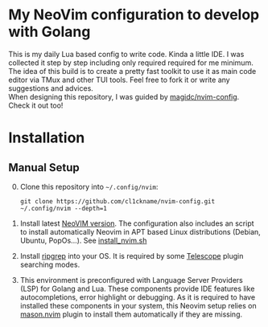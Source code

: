 # My NeoVim configuration to develop with Golang
This is my daily Lua based config to write code. Kinda a little IDE. I was collected it step by step including only required required for me minimum. The idea of this build is to create a pretty fast toolkit to use it as main code editor via TMux and other TUI tools. Feel free to fork it or write any suggestions and advices.
<br>
When designing this repository, I was guided by [magidc/nvim-config](https://github.com/magidc/nvim-config). Check it out too!


# Installation
## Manual Setup
0. Clone this repository into `~/.config/nvim`:
    ```
    git clone https://github.com/cl1ckname/nvim-config.git ~/.config/nvim --depth=1
    ```
1. Install latest [NeoVIM version](https://github.com/neovim/neovim/wiki/Installing-Neovim). The configuration also includes an script to install automatically Neovim in APT based Linux distributions (Debian, Ubuntu, PopOs...). See [install_nvim.sh](https://github.com/cl1ckname/nvim-config/blob/master/install_nvim.sh)
2. Install [ripgrep](https://github.com/BurntSushi/ripgrep) into your OS. It is required by some [Telescope](https://github.com/nvim-telescope/telescope.nvim) plugin searching modes.

3. This environment is preconfigured with Language Server Providers (LSP) for Golang and Lua. These components provide IDE features like autocompletions, error highlight or debugging. As it is required to have installed these components in your system, this Neovim setup relies on [mason.nvim](https://github.com/williamboman/mason.nvim#installation) plugin to install them automatically if they are missing.
<br>
